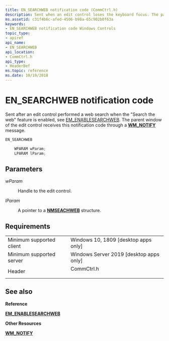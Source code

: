 ```yaml
---
title: EN_SEARCHWEB notification code (CommCtrl.h)
description: Sent when an edit control loses the keyboard focus. The parent window of the edit control receives this notification code through a WM\_NOTIFY message.
ms.assetid: c31f4b6c-afed-4506-b98a-65c902b0f63a
keywords:
- EN_SEARCHWEB notification code Windows Controls
topic_type:
- apiref
api_name:
- EN_SEARCHWEB
api_location:
- CommCtrl.h
api_type:
- HeaderDef
ms.topic: reference
ms.date: 10/19/2018
---
```


# EN\_SEARCHWEB notification code

Sent after an edit control performed a web search when the "Search the web" feature is enabled, see [EM_ENABLESEARCHWEB](em-enablesearchweb.md). The parent window of the edit control receives this notification code through a [**WM\_NOTIFY**](wm-notify.md) message.


```C++
EN_SEARCHWEB

    WPARAM wParam;
    LPARAM lParam;
```



## Parameters

<dl> <dt>

*wParam* 
</dt> <dd>

Handle to the edit control.

</dd> <dt>

*lParam* 
</dt> <dd>

A pointer to a [**NMSEACHWEB**](/windows/desktop/api/Commctrl/ns-commctrl-nmsearchweb) structure.

</dd> </dl>

## Requirements



|                                     |                                                                                                          |
|-------------------------------------|----------------------------------------------------------------------------------------------------------|
| Minimum supported client<br/> | Windows 10, 1809 \[desktop apps only\]<br/>                                                           |
| Minimum supported server<br/> | Windows Server 2019 \[desktop apps only\]<br/>                                                     |
| Header<br/>                   | <dl> <dt>CommCtrl.h</dt> </dl> |



## See also

<dl> <dt>

**Reference**
</dt> <dt>

[**EM\_ENABLESEARCHWEB**](em-enablesearchweb.md)
</dt> <dt>

**Other Resources**
</dt> <dt>

[**WM\_NOTIFY**](wm-notify.md)
</dt> </dl>

 

 





